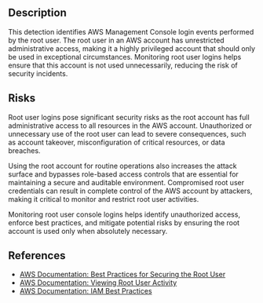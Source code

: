 ## Description

This detection identifies AWS Management Console login events performed by the root user. The root user in an AWS account has unrestricted administrative access, making it a highly privileged account that should only be used in exceptional circumstances. Monitoring root user logins helps ensure that this account is not used unnecessarily, reducing the risk of security incidents.

## Risks

Root user logins pose significant security risks as the root account has full administrative access to all resources in the AWS account. Unauthorized or unnecessary use of the root user can lead to severe consequences, such as account takeover, misconfiguration of critical resources, or data breaches.

Using the root account for routine operations also increases the attack surface and bypasses role-based access controls that are essential for maintaining a secure and auditable environment. Compromised root user credentials can result in complete control of the AWS account by attackers, making it critical to monitor and restrict root user activities.

Monitoring root user console logins helps identify unauthorized access, enforce best practices, and mitigate potential risks by ensuring the root account is used only when absolutely necessary.

## References

- [AWS Documentation: Best Practices for Securing the Root User](https://docs.aws.amazon.com/accounts/latest/reference/root-user-best-practices.html)
- [AWS Documentation: Viewing Root User Activity](https://docs.aws.amazon.com/IAM/latest/UserGuide/id_root-user.html#id_root-user_view-activity)
- [AWS Documentation: IAM Best Practices](https://docs.aws.amazon.com/IAM/latest/UserGuide/best-practices.html)
